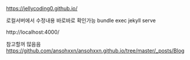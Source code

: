 https://jellycoding0.github.io/

로컬서버에서 수정내용 바로바로 확인가능
bundle exec jekyll serve

http://localhost:4000/


참고할꺼 많음음
https://github.com/ansohxxn/ansohxxn.github.io/tree/master/_posts/Blog